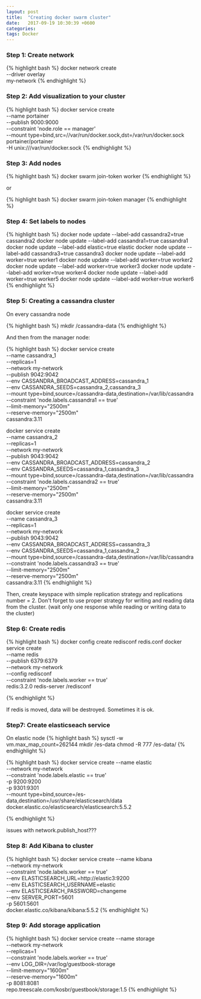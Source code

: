 ```yaml
---
layout: post
title:  "Creating docker swarm cluster"
date:   2017-09-19 10:30:39 +0600
categories:
tags: Docker
---
```


### Step 1: Create network

{% highlight bash %}
docker network create \
  --driver overlay \
  my-network
{% endhighlight %}


### Step 2: Add visualization to your cluster

{% highlight bash %}
docker service create \
--name portainer \
--publish 9000:9000 \
--constraint 'node.role == manager' \
--mount type=bind,src=//var/run/docker.sock,dst=/var/run/docker.sock \
  portainer/portainer \
-H unix:///var/run/docker.sock
{% endhighlight %}


### Step 3: Add nodes


{% highlight bash %}
docker swarm join-token worker
{% endhighlight %}

or

{% highlight bash %}
docker swarm join-token manager
{% endhighlight %}


### Step 4: Set labels to nodes

{% highlight bash %}
docker node update --label-add cassandra2=true cassandra2
docker node update --label-add cassandra1=true cassandra1
docker node update --label-add elastic=true elastic
docker node update --label-add cassandra3=true cassandra3
docker node update --label-add worker=true worker1
docker node update --label-add worker=true worker2
docker node update --label-add worker=true worker3
docker node update --label-add worker=true worker4
docker node update --label-add worker=true worker5
docker node update --label-add worker=true worker6
{% endhighlight %}

### Step 5: Creating a cassandra cluster

On every cassandra node

{% highlight bash %}
mkdir /cassandra-data
{% endhighlight %}

And then from the manager node:

{% highlight bash %}
docker service create \
  --name cassandra_1 \
  --replicas=1 \
  --network my-network \
  --publish 9042:9042 \
  --env CASSANDRA_BROADCAST_ADDRESS=cassandra_1 \
  --env CASSANDRA_SEEDS=cassandra_2,cassandra_3 \
  --mount type=bind,source=/cassandra-data,destination=/var/lib/cassandra \
  --constraint 'node.labels.cassandra1 == true' \
  --limit-memory="2500m" \
  --reserve-memory="2500m" \
  cassandra:3.11

docker service create \
  --name cassandra_2 \
  --replicas=1 \
  --network my-network \
  --publish 9043:9042 \
  --env CASSANDRA_BROADCAST_ADDRESS=cassandra_2 \
  --env CASSANDRA_SEEDS=cassandra_1,cassandra_3 \
  --mount type=bind,source=/cassandra-data,destination=/var/lib/cassandra \
  --constraint 'node.labels.cassandra2 == true' \
  --limit-memory="2500m" \
  --reserve-memory="2500m" \
  cassandra:3.11
  
  docker service create \
  --name cassandra_3 \
  --replicas=1 \
  --network my-network \
  --publish 9043:9042 \
  --env CASSANDRA_BROADCAST_ADDRESS=cassandra_3 \
  --env CASSANDRA_SEEDS=cassandra_1,cassandra_2 \
  --mount type=bind,source=/cassandra-data,destination=/var/lib/cassandra \
  --constraint 'node.labels.cassandra3 == true' \
  --limit-memory="2500m" \
  --reserve-memory="2500m" \
  cassandra:3.11
{% endhighlight %}

Then, create keyspace with simple replication strategy and replications number = 2. Don't
forget to use proper strategy for writing and reading data from the cluster. (wait only
one response while reading or writing data to the cluster)

### Step 6: Create redis

{% highlight bash %}
docker config create redisconf redis.conf
docker service  create  \
    --name redis \
    --publish 6379:6379 \
    --network my-network \
    --config redisconf \
    --constraint 'node.labels.worker == true' \
     redis:3.2.0 redis-server /redisconf

{% endhighlight %}

If redis is moved, data will be destroyed. Sometimes it is ok.

### Step7: Create elasticseach service

On elastic node
{% highlight bash %}
sysctl -w vm.max_map_count=262144
mkdir /es-data
chmod -R 777 /es-data/
{% endhighlight %}


{% highlight bash %}
docker service create --name elastic \
  --network my-network \
  --constraint 'node.labels.elastic == true' \
  -p 9200:9200 \
  -p 9301:9301 \
  --mount type=bind,source=/es-data,destination=/usr/share/elasticsearch/data \
  docker.elastic.co/elasticsearch/elasticsearch:5.5.2

{% endhighlight %}

issues with network.publish_host???

### Step 8: Add Kibana to cluster

{% highlight bash %}
docker service create --name kibana \
  --network my-network \
  --constraint 'node.labels.worker == true' \
  --env ELASTICSEARCH_URL=http://elastic3:9200 \
  --env ELASTICSEARCH_USERNAME=elastic \
  --env ELASTICSEARCH_PASSWORD=changeme \
  --env SERVER_PORT=5601 \
  -p 5601:5601 \
docker.elastic.co/kibana/kibana:5.5.2
{% endhighlight %}

### Step 9: Add storage application

{% highlight bash %}
docker service create --name storage \
  --network my-network \
  --replicas=1 \
  --constraint 'node.labels.worker == true' \
  --env LOG_DIR=/var/log/guestbook-storage \
  --limit-memory="1600m" \
  --reserve-memory="1600m" \
  -p 8081:8081 \
repo.treescale.com/kosbr/guestbook/storage:1.5
{% endhighlight %}











